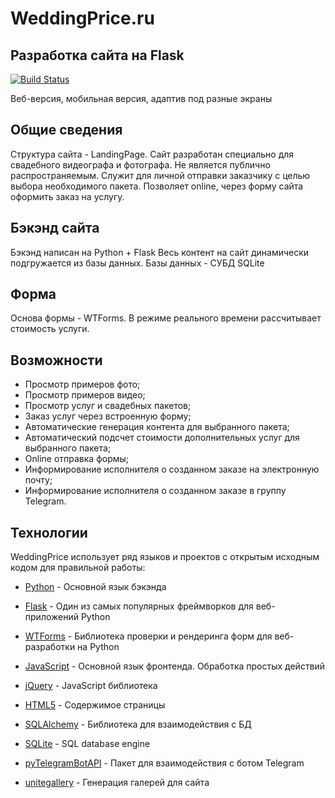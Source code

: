 # WeddingPrice.ru
## Разработка сайта на Flask

[![Build Status](https://app.travis-ci.com/Nenakhov-Maxim/weddingprice.svg?branch=main)](https://app.travis-ci.com/Nenakhov-Maxim/weddingprice)

Веб-версия, мобильная версия, адаптив под разные экраны

## Общие сведения
Структура сайта - LandingPage.
Сайт разработан специально для свадебного видеографа и фотографа.
Не является публично распространяемым. Служит для личной отправки заказчику с целью выбора необходимого пакета.
Позволяет online, через форму сайта оформить заказ на услугу.

## Бэкэнд сайта
Бэкэнд написан на Python + Flask
Весь контент на сайт динамически подгружается из базы данных.
Базы данных - СУБД SQLite

##  Форма
Основа формы - WTForms. В режиме реального времени рассчитывает стоимость услуги.

## Возможности
- Просмотр примеров фото;
- Просмотр примеров видео;
- Просмотр услуг и свадебных пакетов;
- Заказ услуг через встроенную форму;
- Автоматические генерация контента для выбранного пакета;
- Автоматический подсчет стоимости дополнительных услуг для выбранного пакета;
- Online отправка формы;
- Информирование исполнителя о созданном заказе на электронную почту;
- Информирование исполнителя о созданном заказе в группу Telegram.

## Технологии

WeddingPrice использует ряд языков и проектов с открытым исходным кодом для правильной работы:

- [Python] - Основной язык бэкэнда
- [Flask] - Один из самых популярных фреймворков для веб-приложений Python
- [WTForms] - Библиотека проверки и рендеринга форм для веб-разработки на Python
- [JavaScript] - Основной язык фронтенда. Обработка простых действий
- [jQuery] - JavaScript библиотека
- [HTML5] - Содержимое страницы
- [SQLAlchemy] - Библиотека для взаимодействия с БД
- [SQLite] - SQL database engine
- [pyTelegramBotAPI] - Пакет для взаимодействия с ботом Telegram
- [unitegallery] - Генерация галерей для сайта




   [python]: <https://python.org>
   [Flask]: <https://palletsprojects.com/p/flask/>
   [WTForms]: <https://wtforms.readthedocs.io/>
   [JavaScript]: <https://www.javascript.com/>
   [jQuery]: <https://jquery.com/>
   [HTML5]: <https://html.spec.whatwg.org/>
   [SQLAlchemy]: <https://www.sqlalchemy.org/>
   [SQLite]: <https://www.sqlite.org/index.html>
   [pyTelegramBotAPI]: <https://pypi.org/project/pyTelegramBotAPI/>
   [unitegallery]: <https://unitegallery.net/>
